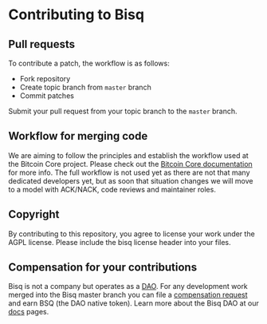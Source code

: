 Contributing to Bisq
============================

Pull requests
--------------------

To contribute a patch, the workflow is as follows:

  - Fork repository
  - Create topic branch from `master` branch
  - Commit patches

Submit your pull request from your topic branch to the `master` branch.


Workflow for merging code
---------

We are aiming to follow the principles and establish the workflow used at the Bitcoin Core project.
Please check out the [Bitcoin Core documentation](https://github.com/bitcoin/bitcoin/blob/master/CONTRIBUTING.md) for more info.
The full workflow is not used yet as there are not that many dedicated developers yet, but as soon that situation changes we will move
to a model with ACK/NACK, code reviews and maintainer roles.

Copyright
---------

By contributing to this repository, you agree to license your work under the AGPL license.
Please include the bisq license header into your files.

Compensation for your contributions
---------
Bisq is not a company but operates as a [DAO](https://docs.bisq.network/dao/phase-zero.html). For any development work merged into the Bisq master branch you can file a [compensation request](https://github.com/bisq-network/compensation) and earn BSQ (the DAO native token). Learn more about the Bisq DAO at our [docs](https://docs.bisq.network/dao/phase-zero.html) pages.

